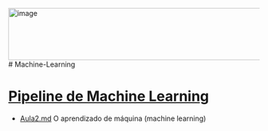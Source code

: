 <img width="1020" height="105" alt="image" src="https://github.com/user-attachments/assets/4197232e-501e-4fdb-97a6-328aa32ff1ed" /># Machine-Learning
# [Pipeline de Machine Learning](https://github.com/hqnicolas/Machine-Learning/tree/main/Aula02)
- [Aula2.md](https://github.com/hqnicolas/Machine-Learning/tree/main/Aula02) O aprendizado de máquina (machine learning)
